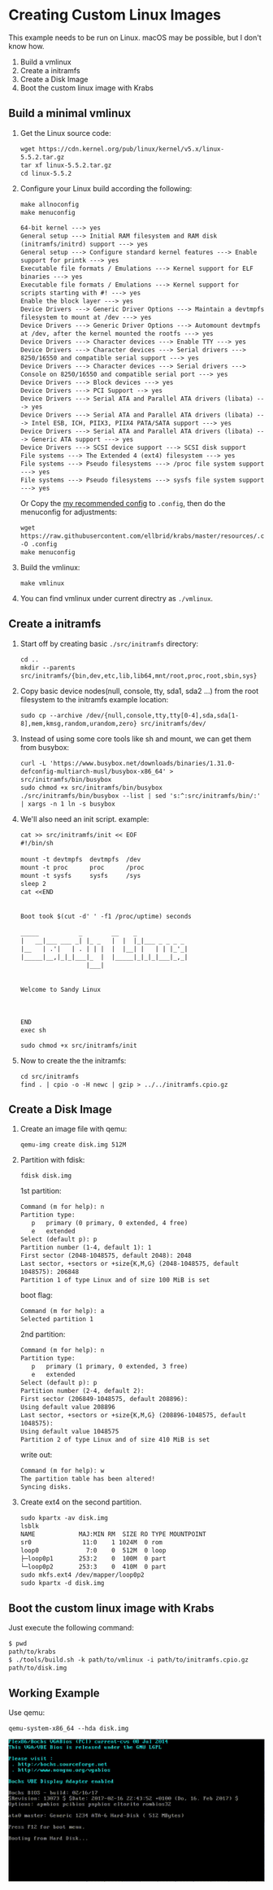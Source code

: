 # Creating Custom Linux Images

This example needs to be run on Linux. macOS may be possible, but I don't know how.

1. Build a vmlinux
3. Create a initramfs
2. Create a Disk Image
4. Boot the custom linux image with Krabs

## Build a minimal vmlinux
1. Get the Linux source code:
   ```shell
   wget https://cdn.kernel.org/pub/linux/kernel/v5.x/linux-5.5.2.tar.gz
   tar xf linux-5.5.2.tar.gz 
   cd linux-5.5.2
   ```
2. Configure your Linux build according the following:
   ```shell
   make allnoconfig
   make menuconfig
   ```
   ```
   64-bit kernel ---> yes
   General setup ---> Initial RAM filesystem and RAM disk (initramfs/initrd) support ---> yes
   General setup ---> Configure standard kernel features ---> Enable support for printk ---> yes
   Executable file formats / Emulations ---> Kernel support for ELF binaries ---> yes
   Executable file formats / Emulations ---> Kernel support for scripts starting with #! ---> yes
   Enable the block layer ---> yes
   Device Drivers ---> Generic Driver Options ---> Maintain a devtmpfs filesystem to mount at /dev ---> yes
   Device Drivers ---> Generic Driver Options ---> Automount devtmpfs at /dev, after the kernel mounted the rootfs ---> yes
   Device Drivers ---> Character devices ---> Enable TTY ---> yes
   Device Drivers ---> Character devices ---> Serial drivers ---> 8250/16550 and compatible serial support ---> yes
   Device Drivers ---> Character devices ---> Serial drivers ---> Console on 8250/16550 and compatible serial port ---> yes
   Device Drivers ---> Block devices ---> yes
   Device Drivers ---> PCI Support --> yes
   Device Drivers ---> Serial ATA and Parallel ATA drivers (libata) ---> yes
   Device Drivers ---> Serial ATA and Parallel ATA drivers (libata) ---> Intel ESB, ICH, PIIX3, PIIX4 PATA/SATA support ---> yes
   Device Drivers ---> Serial ATA and Parallel ATA drivers (libata) ---> Generic ATA support ---> yes   
   Device Drivers ---> SCSI device support ---> SCSI disk support
   File systems ---> The Extended 4 (ext4) filesystem ---> yes
   File systems ---> Pseudo filesystems ---> /proc file system support ---> yes
   File systems ---> Pseudo filesystems ---> sysfs file system support ---> yes
   ```
   Or Copy the [my recommended config](../resources/.config) to `.config`, then do the menuconfig for adjustments:
   ```shell
   wget https://raw.githubusercontent.com/ellbrid/krabs/master/resources/.config -O .config
   make menuconfig
   ```
3. Build the vmlinux:
   ```shell
   make vmlinux
   ```
4. You can find vmlinux under current directry as `./vmlinux`.

## Create a initramfs
1. Start off by creating basic `./src/initramfs` directory:
   ```shell
   cd ..
   mkdir --parents src/initramfs/{bin,dev,etc,lib,lib64,mnt/root,proc,root,sbin,sys}
   ```
2. Copy basic device nodes(null, console, tty, sda1, sda2 ...) from the root filesystem to the initramfs example location:
   ```shell
   sudo cp --archive /dev/{null,console,tty,tty[0-4],sda,sda[1-8],mem,kmsg,random,urandom,zero} src/initramfs/dev/
   ```
3. Instead of using some core tools like sh and mount, we can get them from busybox:
   ```shell
   curl -L 'https://www.busybox.net/downloads/binaries/1.31.0-defconfig-multiarch-musl/busybox-x86_64' > src/initramfs/bin/busybox
   sudo chmod +x src/initramfs/bin/busybox
   ./src/initramfs/bin/busybox --list | sed 's:^:src/initramfs/bin/:' | xargs -n 1 ln -s busybox
   ```
4. We'll also need an init script. example:
   ```shell
   cat >> src/initramfs/init << EOF
   #!/bin/sh

   mount -t devtmpfs  devtmpfs  /dev
   mount -t proc      proc      /proc
   mount -t sysfs     sysfs     /sys
   sleep 2
   cat <<END


   Boot took $(cut -d' ' -f1 /proc/uptime) seconds
                                                
   _____           _        __    _             
   |   __|___ ___ _| |_ _   |  |  |_|___ _ _ _ _ 
   |__   | .'|   | . | | |  |  |__| |   | | |_'_|
   |_____|__,|_|_|___|_  |  |_____|_|_|_|___|_,_|
                     |___|                       


   Welcome to Sandy Linux



   END
   exec sh
   ```
   ```shell
   sudo chmod +x src/initramfs/init
   ```
5. Now to create the the initramfs:
   ```shell
   cd src/initramfs
   find . | cpio -o -H newc | gzip > ../../initramfs.cpio.gz
   ```

## Create a Disk Image
1. Create an image file with qemu:
   ```shell
   qemu-img create disk.img 512M
   ```
2. Partition with fdisk:
   ```shell
   fdisk disk.img 
   ```
   1st partition:
   ```
   Command (m for help): n
   Partition type:
      p   primary (0 primary, 0 extended, 4 free)
      e   extended
   Select (default p): p
   Partition number (1-4, default 1): 1
   First sector (2048-1048575, default 2048): 2048
   Last sector, +sectors or +size{K,M,G} (2048-1048575, default 1048575): 206848
   Partition 1 of type Linux and of size 100 MiB is set
   ```
   boot flag:
   ```
   Command (m for help): a
   Selected partition 1
   ```
   2nd partition:
   ```
   Command (m for help): n
   Partition type:
      p   primary (1 primary, 0 extended, 3 free)
      e   extended
   Select (default p): p
   Partition number (2-4, default 2): 
   First sector (206849-1048575, default 208896): 
   Using default value 208896
   Last sector, +sectors or +size{K,M,G} (208896-1048575, default 1048575): 
   Using default value 1048575
   Partition 2 of type Linux and of size 410 MiB is set
   ```
   write out:
   ```
   Command (m for help): w
   The partition table has been altered!
   Syncing disks.
   ```
3. Create ext4 on the second partition.
   ```shell
   sudo kpartx -av disk.img 
   lsblk
   NAME            MAJ:MIN RM  SIZE RO TYPE MOUNTPOINT
   sr0              11:0    1 1024M  0 rom  
   loop0             7:0    0  512M  0 loop 
   ├─loop0p1       253:2    0  100M  0 part 
   └─loop0p2       253:3    0  410M  0 part 
   sudo mkfs.ext4 /dev/mapper/loop0p2
   sudo kpartx -d disk.img 
   ```

## Boot the custom linux image with Krabs
Just execute the following command:
```shell
$ pwd
path/to/krabs
$ ./tools/build.sh -k path/to/vmlinux -i path/to/initramfs.cpio.gz path/to/disk.img 
```

## Working Example
Use qemu:
```shell
qemu-system-x86_64 --hda disk.img
```

![bootlin](images/bootlin.gif)